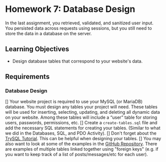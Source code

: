 # Homework 7: Database Design
In the last assignment, you retrieved, validated, and sanitized user input. You
persisted data across requests using sessions, but you still need to store the
data in a database on the server.

## Learning Objectives

* Design database tables that correspond to your website's data.</li>
		
## Requirements

### Database Design
				
[] Your website project is required to use your MySQL (or MariaDB) database. 
You must design any tables your project will need. These tables will be used 
for inserting, selecting, updating, and deleting all dynamic data on your website.
Among these tables will include a “user” table for storing users, passwords,
permissions, etc.
[] Create a `create-tables.sql` file and add the necessary SQL statements for
creating your tables. (Similar to what we did in the Databases, SQL, and PDO
Activity).
[] Don't forget about the [TrySQL
Tutorial](http://campus.codeschool.com/courses/try-sql/level/3/section/1/video/1).
This can be helpful when designing your tables.
[] You may also want to look at some of the examples in the [GitHub
Repository](https://github.com/BoiseState/CS401-resources/tree/master/php/pdo).
There are examples of multiple tables linked together using "foreign keys"
(e.g. if you want to keep track of a list of posts/messages/etc for each user).
